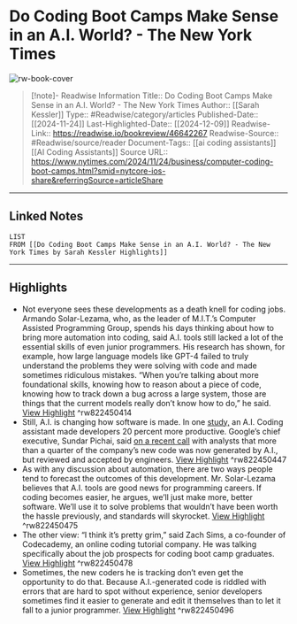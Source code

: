 # Do Coding Boot Camps Make Sense in an A.I. World? - The New York Times

![rw-book-cover](https://readwise-assets.s3.amazonaws.com/media/uploaded_book_covers/profile_174804/00bootcamp-gjbt-facebookJumbo.jpg)
<br>
>[!note]- Readwise Information
>Title:: Do Coding Boot Camps Make Sense in an A.I. World? - The New York Times
>Author:: [[Sarah Kessler]]
>Type:: #Readwise/category/articles
>Published-Date:: [[2024-11-24]]
>Last-Highlighted-Date:: [[2024-12-09]]
>Readwise-Link:: https://readwise.io/bookreview/46642267
>Readwise-Source:: #Readwise/source/reader
>Document-Tags:: [[ai coding assistants]] [[AI Coding Assistants]] 
>Source URL:: https://www.nytimes.com/2024/11/24/business/computer-coding-boot-camps.html?smid=nytcore-ios-share&referringSource=articleShare
--- 

## Linked Notes
```dataview
LIST
FROM [[Do Coding Boot Camps Make Sense in an A.I. World? - The New York Times by Sarah Kessler Highlights]]
```

---

## Highlights
- Not everyone sees these developments as a death knell for coding jobs. Armando Solar-Lezama, who, as the leader of M.I.T.’s Computer Assisted Programming Group, spends his days thinking about how to bring more automation into coding, said A.I. tools still lacked a lot of the essential skills of even junior programmers. His research has shown, for example, how large language models like GPT-4 failed to truly understand the problems they were solving with code and made sometimes ridiculous mistakes.
  “When you’re talking about more foundational skills, knowing how to reason about a piece of code, knowing how to track down a bug across a large system, those are things that the current models really don’t know how to do,” he said. [View Highlight](https://readwise.io/open/822450414) ^rw822450414
- Still, A.I. is changing how software is made. In one [study,](https://papers.ssrn.com/sol3/papers.cfm?abstract_id=4945566) an A.I. Coding assistant made developers 20 percent more productive. Google’s chief executive, Sundar Pichai, said [on a recent call](https://blog.google/inside-google/message-ceo/alphabet-earnings-q3-2024/) with analysts that more than a quarter of the company’s new code was now generated by A.I., but reviewed and accepted by engineers. [View Highlight](https://readwise.io/open/822450447) ^rw822450447
- As with any discussion about automation, there are two ways people tend to forecast the outcomes of this development. Mr. Solar-Lezama believes that A.I. tools are good news for programming careers. If coding becomes easier, he argues, we’ll just make more, better software. We’ll use it to solve problems that wouldn’t have been worth the hassle previously, and standards will skyrocket. [View Highlight](https://readwise.io/open/822450475) ^rw822450475
- The other view: “I think it’s pretty grim,” said Zach Sims, a co-founder of Codecademy, an online coding tutorial company. He was talking specifically about the job prospects for coding boot camp graduates. [View Highlight](https://readwise.io/open/822450478) ^rw822450478
- Sometimes, the new coders he is tracking don’t even get the opportunity to do that. Because A.I.-generated code is riddled with errors that are hard to spot without experience, senior developers sometimes find it easier to generate and edit it themselves than to let it fall to a junior programmer. [View Highlight](https://readwise.io/open/822450496) ^rw822450496
